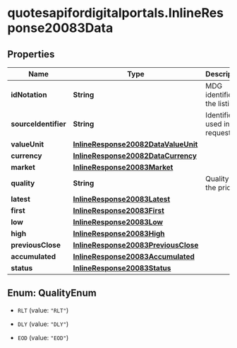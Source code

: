 # quotesapifordigitalportals.InlineResponse20083Data

## Properties

Name | Type | Description | Notes
------------ | ------------- | ------------- | -------------
**idNotation** | **String** | MDG identifier of the listing. | [optional] 
**sourceIdentifier** | **String** | Identifier used in the request. | [optional] 
**valueUnit** | [**InlineResponse20082DataValueUnit**](InlineResponse20082DataValueUnit.md) |  | [optional] 
**currency** | [**InlineResponse20082DataCurrency**](InlineResponse20082DataCurrency.md) |  | [optional] 
**market** | [**InlineResponse20083Market**](InlineResponse20083Market.md) |  | [optional] 
**quality** | **String** | Quality of the price. | [optional] 
**latest** | [**InlineResponse20083Latest**](InlineResponse20083Latest.md) |  | [optional] 
**first** | [**InlineResponse20083First**](InlineResponse20083First.md) |  | [optional] 
**low** | [**InlineResponse20083Low**](InlineResponse20083Low.md) |  | [optional] 
**high** | [**InlineResponse20083High**](InlineResponse20083High.md) |  | [optional] 
**previousClose** | [**InlineResponse20083PreviousClose**](InlineResponse20083PreviousClose.md) |  | [optional] 
**accumulated** | [**InlineResponse20083Accumulated**](InlineResponse20083Accumulated.md) |  | [optional] 
**status** | [**InlineResponse20083Status**](InlineResponse20083Status.md) |  | [optional] 



## Enum: QualityEnum


* `RLT` (value: `"RLT"`)

* `DLY` (value: `"DLY"`)

* `EOD` (value: `"EOD"`)





